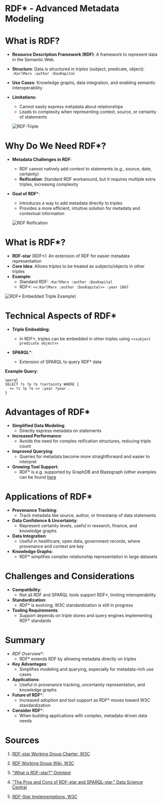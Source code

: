# RDF* - Advanced Metadata Modeling

# What is RDF?

- **Resource Description Framework (RDF)**: A framework to represent data in the Semantic Web.

- **Structure**: Data is structured in *triples* (subject, predicate, object): `:KarlMarx :author :DasKapital`
  
- **Use Cases**: Knowledge graphs, data integration, and enabling semantic interoperability

- **Limitations**: 
  - Cannot easily express metadata about relationships
  - Leads to complexity when representing context, source, or certainty of statements

  ![RDF-Triple](/images/rdf*-rdf-triple.png)


# Why Do We Need RDF*?

- **Metadata Challenges in RDF**:
  - RDF cannot natively add context to statements (e.g., source, date, certainty)
  - **Reification**: Standard RDF workaround, but it requires multiple extra triples, increasing complexity
 
- **Goal of RDF***:
  - Introduces a way to add metadata directly to triples
  - Provides a more efficient, intuitive solution for metadata and contextual information

  ![RDF Reification](images/rdf*-rdf-reification.png)


# What is RDF*?

- **RDF-star** (RDF*): An extension of RDF for easier metadata representation
- **Core Idea**: Allows triples to be treated as subjects/objects in other triples
- **Example**:
  - Standard RDF: `:KarlMarx :author :DasKapital`
  - RDF*: `<<:KarlMarx :author :DasKapital>> :year 1867`

![RDF* Embedded Triple Example](rdf*-rdf*.png))

# Technical Aspects of RDF*

- **Triple Embedding**:
  - In RDF*, triples can be embedded in other triples using `<<subject predicate object>>`

- **SPARQL***:
  - Extension of SPARQL to query RDF* data

**Example Query**:

    sparql
    SELECT ?s ?p ?o ?certainty WHERE {
      << ?s ?p ?o >> :year ?year .
    }
    
# Advantages of RDF*

- **Simplified Data Modeling**:
  - Directly express metadata on statements
- **Increased Performance**:
  - Avoids the need for complex reification structures, reducing triple count
- **Improved Querying**:
  - Queries for metadata become more straightforward and easier to interpret
- **Growing Tool Support**:
  - RDF* is e.g. supported by GraphDB and Blazegraph (other examples can be found [here]([https://www.genome.gov/](https://w3c.github.io/rdf-star/implementations.html))
 
# Applications of RDF*

- **Provenance Tracking**:
  - Track metadata like source, author, or timestamp of data statements
- **Data Confidence & Uncertainty**:
  - Represent certainty levels, useful in research, finance, and knowledge graphs
- **Data Integration**:
  - Useful in healthcare, open data, government records, where provenance and context are key
- **Knowledge Graphs**:
  - RDF* simplifies complex relationship representation in large datasets

# Challenges and Considerations

- **Compatibility**:
  - Not all RDF and SPARQL tools support RDF*, limiting interoperability
- **Standardization**:
  - RDF* is evolving; W3C standardization is still in progress
- **Tooling Requirements**:
  - Support depends on triple stores and query engines implementing RDF* standards

# Summary

- **RDF* Overview**:
  - RDF* extends RDF by allowing metadata directly on triples
- **Key Advantages**:
  - Simplifies modeling and querying, especially for metadata-rich use cases
- **Applications**:
  - Useful in provenance tracking, uncertainty representation, and knowledge graphs
- **Future of RDF***:
  - Increased adoption and tool support as RDF* moves toward W3C standardization
- **Consider RDF***:
  - When building applications with complex, metadata-driven data needs

# Sources

1. [RDF-star Working Group Charter, W3C](https://www.w3.org/2022/08/rdf-star-wg-charter/)

2. [RDF Working Group Wiki, W3C](https://www.w3.org/2011/rdf-wg/wiki/Main_Page)

3. ["What is RDF-star?" Ontotext](https://www.ontotext.com/knowledgehub/fundamentals/what-is-rdf-star/#:~:text=RDF%2Dstar%20is%20an%20extension,SPARQL%20queries%20for%20improved%20comprehensibility)

4. ["The Pros and Cons of RDF-star and SPARQL-star," Data Science Central](https://www.datasciencecentral.com/the-pros-and-cons-of-rdf-star-and-sparql-star/)

5. [RDF-Star Implementations, W3C]([https://www.genome.gov/](https://w3c.github.io/rdf-star/implementations.html))





